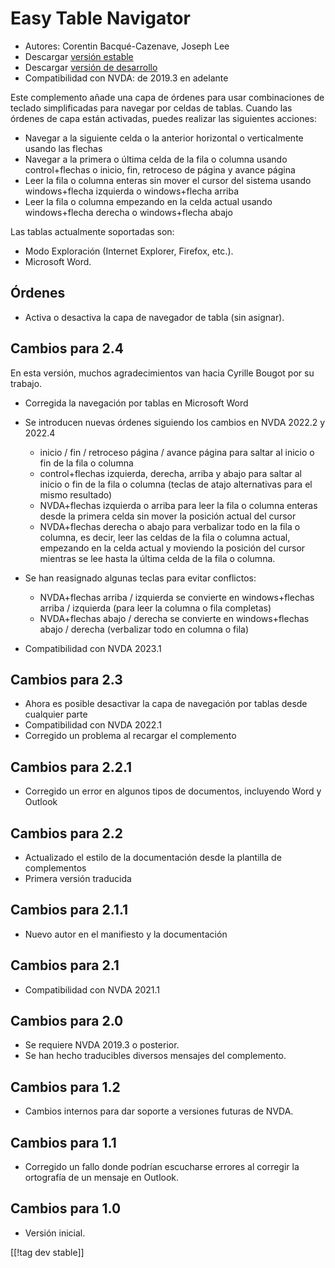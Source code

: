 # Easy Table Navigator #

* Autores: Corentin Bacqué-Cazenave, Joseph Lee
* Descargar [versión estable][1]
* Descargar [versión de desarrollo][2]
* Compatibilidad con NVDA: de 2019.3 en adelante

Este complemento añade una capa de órdenes para usar combinaciones de
teclado simplificadas para navegar por celdas de tablas. Cuando las órdenes
de capa están activadas, puedes realizar las siguientes acciones:

* Navegar a la siguiente celda o la anterior horizontal o verticalmente
  usando las flechas
* Navegar a la primera o última celda de la fila o columna usando
  control+flechas o inicio, fin, retroceso de página y avance página
* Leer la fila o columna enteras sin mover el cursor del sistema usando
  windows+flecha izquierda o windows+flecha arriba
* Leer la fila o columna empezando en la celda actual usando windows+flecha
  derecha o windows+flecha abajo

Las tablas actualmente soportadas son:

* Modo Exploración (Internet Explorer, Firefox, etc.).
* Microsoft Word.

## Órdenes

* Activa o desactiva la capa de navegador de tabla (sin asignar).

## Cambios para 2.4

En esta versión, muchos agradecimientos van hacia Cyrille Bougot por su
trabajo.

* Corregida la navegación por tablas en Microsoft Word
* Se introducen nuevas órdenes siguiendo los cambios en NVDA 2022.2 y 2022.4

    * inicio / fin / retroceso página / avance página para saltar al inicio
      o fin de la fila o columna
    * control+flechas izquierda, derecha, arriba y abajo para saltar al
      inicio o fin de la fila o columna (teclas de atajo alternativas para
      el mismo resultado)
    * NVDA+flechas izquierda o arriba para leer la fila o columna enteras
      desde la primera celda sin mover la posición actual del cursor
    * NVDA+flechas derecha o abajo para verbalizar todo en la fila o
      columna, es decir, leer las celdas de la fila o columna actual,
      empezando en la celda actual y moviendo la posición del cursor
      mientras se lee hasta la última celda de la fila o columna.

* Se han reasignado algunas teclas para evitar conflictos:

    * NVDA+flechas arriba / izquierda se convierte en windows+flechas arriba
      / izquierda (para leer la columna o fila completas)
    * NVDA+flechas abajo / derecha se convierte en windows+flechas abajo /
      derecha (verbalizar todo en columna o fila)

* Compatibilidad con NVDA 2023.1

## Cambios para 2.3

* Ahora es posible desactivar la capa de navegación por tablas desde
  cualquier parte
* Compatibilidad con NVDA 2022.1
* Corregido un problema al recargar el complemento

## Cambios para 2.2.1

* Corregido un error en algunos tipos de documentos, incluyendo Word y
  Outlook

## Cambios para 2.2

* Actualizado el estilo de la documentación desde la plantilla de
  complementos
* Primera versión traducida

## Cambios para 2.1.1

* Nuevo autor en el manifiesto y la documentación

## Cambios para 2.1

* Compatibilidad con NVDA 2021.1

## Cambios para 2.0

* Se requiere NVDA 2019.3 o posterior.
* Se han hecho traducibles diversos mensajes del complemento.

## Cambios para 1.2

* Cambios internos para dar soporte a versiones futuras de NVDA.

## Cambios para 1.1

* Corregido un fallo donde podrían escucharse errores al corregir la
  ortografía de un mensaje en Outlook.

## Cambios para 1.0

*   Versión inicial.

[[!tag dev stable]]

[1]: https://www.nvaccess.org/addonStore/legacy?file=etn

[2]: https://www.nvaccess.org/addonStore/legacy?file=etn-dev
